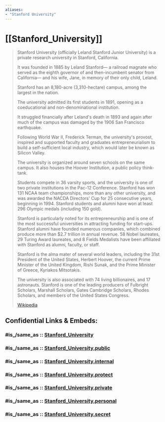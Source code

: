 ```yaml
---
aliases:
- "Stanford University"
---
```


# [[Stanford_University]] 

> Stanford University (officially Leland Stanford Junior University) 
> is a private research university in Stanford, California. 
> 
> It was founded in 1885 by Leland Stanford— 
> a railroad magnate who served as the eighth governor of 
> and then-incumbent senator from California— 
> and his wife, Jane, in memory of their only child, Leland. 
> 
> Stanford has an 8,180-acre (3,310-hectare) campus, among the largest in the nation.
>
> The university admitted its first students in 1891, 
> opening as a coeducational and non-denominational institution. 
> 
> It struggled financially after Leland's death in 1893 and again 
> after much of the campus was damaged by the 1906 San Francisco earthquake. 
> 
> Following World War II, Frederick Terman, the university's provost, 
> inspired and supported faculty and graduates entrepreneurialism 
> to build a self-sufficient local industry, which would later be known as Silicon Valley.
>
> The university is organized around seven schools on the same campus. 
> It also houses the Hoover Institution, a public policy think-tank. 
> 
> Students compete in 36 varsity sports, and the university is one of two private institutions in the Pac-12 Conference. Stanford has won 131 NCAA team championships, more than any other university, and was awarded the NACDA Directors' Cup for 25 consecutive years, beginning in 1994. 
> Stanford students and alumni have won at least 296 Olympic medals 
> (including 150 gold).
>
> Stanford is particularly noted for its entrepreneurship 
> and is one of the most successful universities in attracting funding for start-ups. 
> Stanford alumni have founded numerous companies, 
> which combined produce more than $2.7 trillion in annual revenue. 
> 58 Nobel laureates, 29 Turing Award laureates, and 8 Fields Medalists 
> have been affiliated with Stanford as alumni, faculty, or staff. 
>
> Stanford is the alma mater of several world leaders, including 
> the 31st President of the United States, Herbert Hoover, 
> the current Prime Minister of the United Kingdom, Rishi Sunak, and 
> the Prime Minister of Greece, Kyriakos Mitsotakis. 
> 
> The university is also associated with 74 living billionaires, and 17 astronauts. 
> Stanford is one of the leading producers of Fulbright Scholars, Marshall Scholars, 
> Gates Cambridge Scholars, Rhodes Scholars, 
> and members of the United States Congress.
>
> [Wikipedia](https://en.wikipedia.org/wiki/Stanford%20University)


## Confidential Links & Embeds: 

### #is_/same_as :: [Stanford_University](Stanford_University.md) 

### #is_/same_as :: [Stanford_University.public](/_public/Society/Economics/Business/Business-Entity/IT~Company/Acorn_Computers/Stanford_University.public.md) 

### #is_/same_as :: [Stanford_University.internal](/_internal/Society/Economics/Business/Business-Entity/IT~Company/Acorn_Computers/Stanford_University.internal.md) 

### #is_/same_as :: [Stanford_University.protect](/_protect/Society/Economics/Business/Business-Entity/IT~Company/Acorn_Computers/Stanford_University.protect.md) 

### #is_/same_as :: [Stanford_University.private](/_private/Society/Economics/Business/Business-Entity/IT~Company/Acorn_Computers/Stanford_University.private.md) 

### #is_/same_as :: [Stanford_University.personal](/_personal/Society/Economics/Business/Business-Entity/IT~Company/Acorn_Computers/Stanford_University.personal.md) 

### #is_/same_as :: [Stanford_University.secret](/_secret/Society/Economics/Business/Business-Entity/IT~Company/Acorn_Computers/Stanford_University.secret.md)

